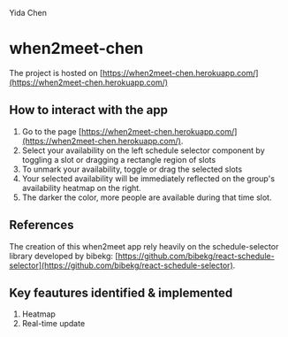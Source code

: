 Yida Chen

# when2meet-chen

The project is hosted on [https://when2meet-chen.herokuapp.com/](https://when2meet-chen.herokuapp.com/)

## How to interact with the app

1. Go to the page [https://when2meet-chen.herokuapp.com/](https://when2meet-chen.herokuapp.com/).
2. Select your availability on the left schedule selector component by toggling a slot or dragging a rectangle region of slots
3. To unmark your availability, toggle or drag the selected slots
4. Your selected availability will be immediately reflected on the group's availability heatmap on the right.
5. The darker the color, more people are available during that time slot.

## References

The creation of this when2meet app rely heavily on the schedule-selector library developed by bibekg: [https://github.com/bibekg/react-schedule-selector](https://github.com/bibekg/react-schedule-selector).

## Key feautures identified & implemented

1. Heatmap
2. Real-time update

